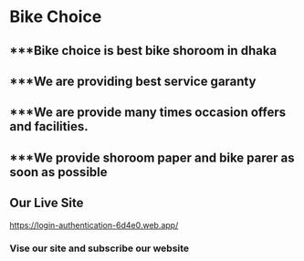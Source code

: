 # Bike Choice
## ***Bike choice is best bike shoroom in dhaka 
## ***We are providing best service garanty
## ***We are provide many times occasion offers and facilities.
## ***We provide shoroom paper and bike parer as soon as possible

## Our Live Site
https://login-authentication-6d4e0.web.app/

### Vise our site and subscribe our website
